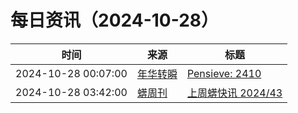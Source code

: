 ﻿# 每日资讯（2024-10-28）

|时间|来源|标题|
|---|---|---|
|2024-10-28 00:07:00|[年华转瞬](https://blog.xiaket.org/feed.xml)|[Pensieve: 2410](https://xiaket.github.io/2024/pensieve-2410.html)|
|2024-10-28 03:42:00|[蠎周刊](https://weekly.pychina.org/feeds/all.atom.xml)|[上周蠎快讯 2024/43](https://weekly.pychina.org/pyrecap/pyrw-2443.html)|
